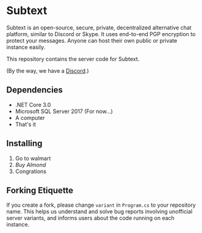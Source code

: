 # Subtext
Subtext is an open-source, secure, private, decentralized alternative chat platform, similar to Discord or Skype. It uses end-to-end PGP encryption to protect your messages. Anyone can host their own public or private instance easily.

This repository contains the server code for Subtext.

(By the way, we have a [Discord](https://discord.gg/dt5bfHB).)

## Dependencies
- .NET Core 3.0
- Microsoft SQL Server 2017 (For now...)
- A computer
- That's it

## Installing
1. Go to walmart
2. *Buy Almond*
3. Congrations

## Forking Etiquette
If you create a fork, please change `variant` in `Program.cs` to your repository name. This helps us understand and solve bug reports involving unofficial server variants, and informs users about the code running on each instance.